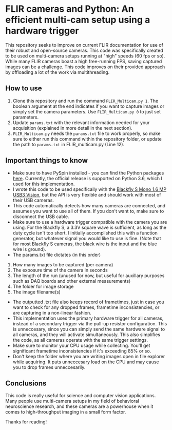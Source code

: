 # FLIR cameras and Python: An efficient multi-cam setup using a hardware trigger

This repository seeks to improve on current FLIR documentation for use of their robust and open-source cameras. This code was specifically created to be used on multi-camera setups running at "high" speeds (60 fps or so). While many FLIR cameras boast a high free-running FPS, saving captured images can be a challenge. This code improves on their provided approach by offloading a lot of the work via multithreading.

## How to use

1. Clone this repository and run the command ``FLIR_Multicam.py 1``. The boolean argument at the end indicates if you want to capture images or simply set the camera parameters. Use ``FLIR_Multicam.py 0`` to just set parameters.
2. Update ``params.txt`` with the relevant information needed for your acquisition (explained in more detail in the next section).
3. ``FLIR_Multicam.py`` needs the ``params.txt`` file to work properly, so make sure to either run this command within the repository folder, or update the path to ``params.txt`` in FLIR_multicam.py (Line 12).

## Important things to know

- Make sure to have PySpin installed - you can find the Python packages [here](https://www.ptgrey.com/support/downloads). Currently, the official release is supported on Python 3.6, which I used for this implementation. 
- I wrote this code to be used specifically with the [Blackfly S Mono 1.6 MP USB3 Vision](https://www.ptgrey.com/blackfly-s-mono-16-mp-usb3-vision-sony-imx273), but the API is very flexible and should work with most of their USB cameras.
- This code automatically detects how many cameras are connected, and assumes you want to use all of them. If you don't want to, make sure to disconnect the USB cable.
- Make sure to use a hardware trigger compatible with the camera you are using. For the Blackfly S, a 3.3V square wave is sufficient, as long as the duty cycle isn't too short. I initially accomplished this with a function generator, but whatever signal you would like to use is fine. (Note that for most Blackfly S cameras, the black wire is the input and the blue wire is ground).
- The params.txt file dictates (in this order)
1) How many images to be captured (per camera)
2) The exposure time of the camera in seconds
3) The length of the run (unused for now, but useful for auxillary purposes such as DAQ boards and other external measurements)
4) The folder for image storage
5) The image filename(s)
- The outputted .txt file also keeps record of frametimes, just in case you want to check for any dropped frames, frametime inconsistencies, or are capturing in a non-linear fashion.
- This implementation uses the primary hardware trigger for all cameras, instead of a secondary trigger via the pull-up resistor configuration. This is unneccesary, since you can simply send the same hardware signal to all cameras, and they will activate simultaneously. This also simplifies the code, as all cameras operate with the same trigger settings.
- Make sure to monitor your CPU usage while collecting. You'll get significant frametime inconsistencies if it's exceeding 85% or so.
- Don't keep the folder where you are writing images open in file explorer while acquiring. It puts unneccesary load on the CPU and may cause you to drop frames unneccesarily.

## Conclusions

This code is really useful for science and computer vision applications. Many people use multi-camera setups in my field of behavioral neuroscience research, and these cameras are a powerhouse when it comes to high-throughput imaging in a small form factor.

Thanks for reading!
